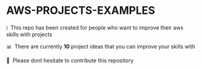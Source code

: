 # AWS-PROJECTS-EXAMPLES
:information_source: &nbsp;This repo has been created for people who want to improve their aws skills with projects

:bar_chart: &nbsp;There are currently **10** project ideas that you can improve your skills with

:pencil: &nbsp;Please dont hesitate to contribute this repository
